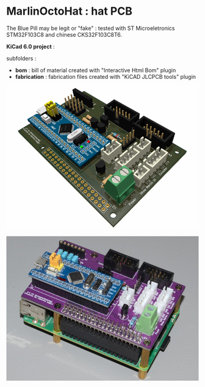 ﻿# MarlinOctoHat : hat PCB
 
The Blue Pill may be legit or "fake" : tested with ST Microeletronics STM32F103C8 and chinese CKS32F103C8T6.

**KiCad 6.0 project** :

subfolders :

- **bom** : bill of material created with "Interactive Html Bom" plugin
- **fabrication** : fabrication files created with "KiCAD JLCPCB tools" plugin

![](https://github.com/yet-another-average-joe/MarlinOctoHat/blob/main/_pictures/MarlinOctoHat.png)

![](https://github.com/yet-another-average-joe/MarlinOctoHat/blob/main/_pictures/DSC_8483.JPG)




